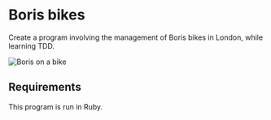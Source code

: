 # Boris bikes #

Create a program involving the management of Boris bikes in London, while learning TDD.

![Boris on a bike](https://www.google.com/url?sa=i&source=images&cd=&ved=2ahUKEwibu9Osh5_nAhURyoUKHawUBUgQjRx6BAgBEAQ&url=https%3A%2F%2Fwww.dailymail.co.uk%2Fnews%2Farticle-2359258%2FLondons-4-000-Boris-bikes-cost-taxpayers-1-400-bicycle-year-despite-sponsorship-Barclays.html&psig=AOvVaw3hAp_wNWIusDFxU5rDtdYh&ust=1580052183205094)

## Requirements ##
This program is run in Ruby.

